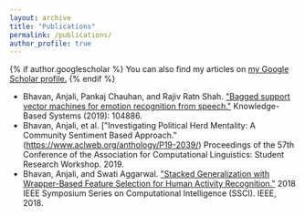 ```yaml
---
layout: archive
title: "Publications"
permalink: /publications/
author_profile: true
---
```


{% if author.googlescholar %}
  You can also find my articles on <u><a href="{{author.googlescholar}}">my Google Scholar profile</a>.</u>
{% endif %}


* Bhavan, Anjali, Pankaj Chauhan, and Rajiv Ratn Shah. ["Bagged support vector machines for emotion recognition from speech."](https://www.sciencedirect.com/science/article/pii/S0950705119303533) Knowledge-Based Systems (2019): 104886.
* Bhavan, Anjali, et al. ["Investigating Political Herd Mentality: A Community Sentiment Based Approach."(https://www.aclweb.org/anthology/P19-2039/) Proceedings of the 57th Conference of the Association for Computational Linguistics: Student Research Workshop. 2019.
* Bhavan, Anjali, and Swati Aggarwal. ["Stacked Generalization with Wrapper-Based Feature Selection for Human Activity Recognition."]("https://ieeexplore.ieee.org/abstract/document/8628830") 2018 IEEE Symposium Series on Computational Intelligence (SSCI). IEEE, 2018.